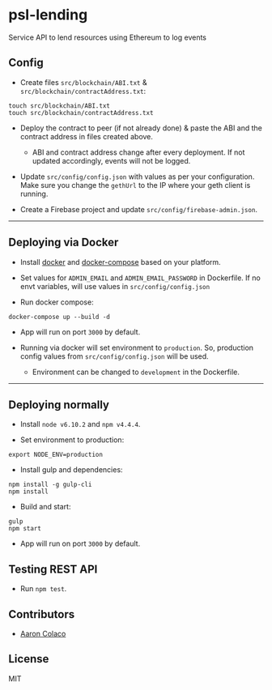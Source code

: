 # psl-lending
Service API to lend resources using Ethereum to log events

## Config

* Create files `src/blockchain/ABI.txt` & `src/blockchain/contractAddress.txt`:
```console
touch src/blockchain/ABI.txt
touch src/blockchain/contractAddress.txt
```

* Deploy the contract to peer (if not already done) & paste the ABI and the contract address in files created above.
  * ABI and contract address change after every deployment. If not updated accordingly, events will not be logged.

* Update `src/config/config.json` with values as per your configuration. Make sure you change the `gethUrl` to the IP where your geth client is running.
* Create a Firebase project and update `src/config/firebase-admin.json`.

---

## Deploying via Docker
* Install [docker](https://docs.docker.com/engine/installation/) and [docker-compose](https://docs.docker.com/compose/install/) based on your platform.

* Set values for `ADMIN_EMAIL` and `ADMIN_EMAIL_PASSWORD` in Dockerfile. If no envt variables, will use values in `src/config/config.json`

* Run docker compose:
```console
docker-compose up --build -d
```

* App will run on port `3000` by default.

* Running via docker will set environment to `production`. So, production config values from `src/config/config.json` will be used.
  * Environment can be changed to `development` in the Dockerfile.

---

## Deploying normally
* Install `node v6.10.2` and `npm v4.4.4`.

* Set environment to production:
```console
export NODE_ENV=production
```

* Install gulp and dependencies:
```console
npm install -g gulp-cli
npm install
```

* Build and start:
```console
gulp
npm start
```
* App will run on port `3000` by default.

## Testing REST API
* Run `npm test`.

## Contributors
* [Aaron Colaco](http://aaroncolaco.com)

## License

MIT
